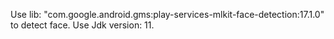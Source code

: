Use lib: "com.google.android.gms:play-services-mlkit-face-detection:17.1.0" to detect face.
Use Jdk version: 11.
